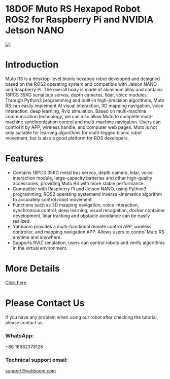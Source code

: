 # 18DOF Muto RS Hexapod Robot ROS2 for Raspberry Pi and NVIDIA Jetson NANO
![](https://category.yahboom.net/products/muto-rs)
# Introduction
Muto RS is a desktop-level bionic hexapod robot developed and designed based on the ROS2 operating system and compatible with Jetson NANO and Raspberry Pi. The overall body is made of aluminum alloy and contains 18PCS 35KG serial bus servos, depth cameras, lidar, voice modules. Through Python3 programming and built-in high-precision algorithms, Muto RS can easily implement AI visual interaction, 3D mapping navigation, voice interaction, deep learning, Rviz simulation. Based on multi-machine communication technology, we can also allow Muto to complete multi-machine synchronization control and multi-machine navigation. Users can control it by APP, wireless handle, and computer web pages. Muto is not only suitable for learning algorithms for multi-legged bionic robot movement, but is also a good platform for ROS developers.
# Features
* Contains 18PCS 35KG metal bus servos, depth camera, lidar, voice interaction module, large-capacity batteries and other high-quality accessories, providing Muto RS with more stable performance.
* Compatible with Raspberry Pi and Jetson NANO, using Python3 programming, ROS2 operating systemand inverse kinematics algorithm to accurately control robot movement.
* Functions such as 3D mapping navigation, voice interaction, synchronous control, deep learning, visual recognition, docker container development, lidar tracking and obstacle avoidance can be easily realized.
* Yahboom provides a multi-functional remote control APP, wireless controller, and mapping navigation APP. Allows users to control Muto RS anytime and anywhere.
* Supports RVIZ simulation, users can control robots and verify algorithms in the virtual environment.

# More Details
[Click here](https://category.yahboom.net/products/muto-rs)

# Please Contact Us
If you have any problem when using our robot after checking the tutorial, please contact us.

### WhatsApp:
+86 18682378128

### Technical support email: 
support@yahboom.com

